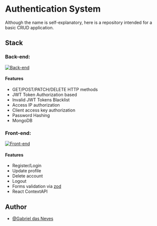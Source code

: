 
# Authentication System

Although the name is self-explanatory, here is a repository intended for a basic CRUD application.

## Stack

### **Back-end:**
[![Back-end](https://skillicons.dev/icons?i=nodejs,express,mongodb&perline=3)](https://skillicons.dev)
#### Features
* GET/POST/PATCH/DELETE HTTP methods
* JWT Token Authorization based
* Invalid JWT Tokens Blacklist
* Access IP authorization
* Client access key authorization
* Password Hashing
* MongoDB

### **Front-end:** 
[![Front-end](https://skillicons.dev/icons?i=nextjs,react,tailwind,ts&perline=4)](https://skillicons.dev)
#### Features
* Register/Login
* Update profile
* Delete account
* Logout
* Forms validation via <a href="https://zod.dev/">zod</a>
* React ContextAPI

## Author

- [@Gabriel das Neves](https://www.github.com/gabrieldasnevespinheiro)

